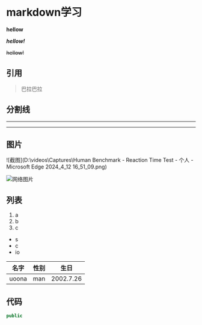# markdown学习

**hellow**

***hellow!***

~~hellow!~~

## 引用

> 巴拉巴拉

## 分割线

---

***



## 图片

![截图](D:\videos\Captures\Human Benchmark - Reaction Time Test - 个人 - Microsoft​ Edge 2024_4_12 16_51_09.png)

![网络图片](https://ts1.cn.mm.bing.net/th/id/R-C.5b08b6118868721cf0ae3717032d3eba?rik=M3TTUmwG6NE1lg&riu=http%3a%2f%2fpic.baike.soso.com%2fp%2f20140317%2f20140317104741-1114924923.jpg&ehk=I5m5%2bI2kLBOLcQxqex8RgiApT0N6E16tvdau2p4goxg%3d&risl=&pid=ImgRaw&r=0)

## 列表

1. a
2. b
3. c



- s
- c
- io

|名字|性别|生日|
|--|--|--|
|uoona|man|2002.7.26|

## 代码

```java
public
```

